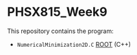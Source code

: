 # PHSX815_Week9
This repository contains the program:
- `NumericalMinimization2D.C`  [ROOT](https://root.cern/) (C++)
